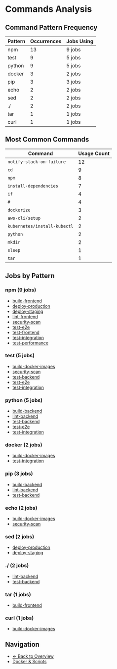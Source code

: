 # Commands Analysis

## Command Pattern Frequency

| Pattern | Occurrences | Jobs Using |
|---------|-------------|------------|
| npm | 13 | 9 jobs |
| test | 9 | 5 jobs |
| python | 9 | 5 jobs |
| docker | 3 | 2 jobs |
| pip | 3 | 3 jobs |
| echo | 2 | 2 jobs |
| sed | 2 | 2 jobs |
| ./ | 2 | 2 jobs |
| tar | 1 | 1 jobs |
| curl | 1 | 1 jobs |

## Most Common Commands

| Command | Usage Count |
|---------|-------------|
| `notify-slack-on-failure` | 12 |
| `cd` | 9 |
| `npm` | 8 |
| `install-dependencies` | 7 |
| `if` | 4 |
| `#` | 4 |
| `dockerize` | 3 |
| `aws-cli/setup` | 2 |
| `kubernetes/install-kubectl` | 2 |
| `python` | 2 |
| `mkdir` | 2 |
| `sleep` | 1 |
| `tar` | 1 |

## Jobs by Pattern

### npm (9 jobs)

- [build-frontend](../jobs/build-frontend.md)
- [deploy-production](../jobs/deploy-production.md)
- [deploy-staging](../jobs/deploy-staging.md)
- [lint-frontend](../jobs/lint-frontend.md)
- [security-scan](../jobs/security-scan.md)
- [test-e2e](../jobs/test-e2e.md)
- [test-frontend](../jobs/test-frontend.md)
- [test-integration](../jobs/test-integration.md)
- [test-performance](../jobs/test-performance.md)

### test (5 jobs)

- [build-docker-images](../jobs/build-docker-images.md)
- [security-scan](../jobs/security-scan.md)
- [test-backend](../jobs/test-backend.md)
- [test-e2e](../jobs/test-e2e.md)
- [test-integration](../jobs/test-integration.md)

### python (5 jobs)

- [build-backend](../jobs/build-backend.md)
- [lint-backend](../jobs/lint-backend.md)
- [test-backend](../jobs/test-backend.md)
- [test-e2e](../jobs/test-e2e.md)
- [test-integration](../jobs/test-integration.md)

### docker (2 jobs)

- [build-docker-images](../jobs/build-docker-images.md)
- [test-integration](../jobs/test-integration.md)

### pip (3 jobs)

- [build-backend](../jobs/build-backend.md)
- [lint-backend](../jobs/lint-backend.md)
- [test-backend](../jobs/test-backend.md)

### echo (2 jobs)

- [build-docker-images](../jobs/build-docker-images.md)
- [security-scan](../jobs/security-scan.md)

### sed (2 jobs)

- [deploy-production](../jobs/deploy-production.md)
- [deploy-staging](../jobs/deploy-staging.md)

### ./ (2 jobs)

- [lint-backend](../jobs/lint-backend.md)
- [test-backend](../jobs/test-backend.md)

### tar (1 jobs)

- [build-frontend](../jobs/build-frontend.md)

### curl (1 jobs)

- [build-docker-images](../jobs/build-docker-images.md)

## Navigation

- [← Back to Overview](../README.md)
- [Docker & Scripts](docker-and-scripts.md)
